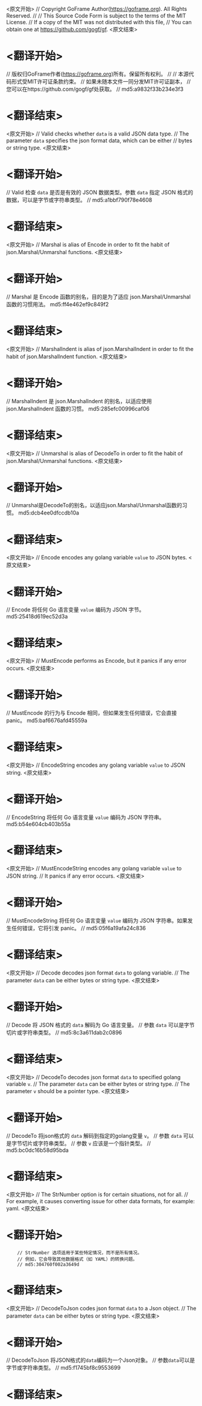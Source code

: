 
<原文开始>
// Copyright GoFrame Author(https://goframe.org). All Rights Reserved.
//
// This Source Code Form is subject to the terms of the MIT License.
// If a copy of the MIT was not distributed with this file,
// You can obtain one at https://github.com/gogf/gf.
<原文结束>

# <翻译开始>
// 版权归GoFrame作者(https://goframe.org)所有。保留所有权利。
//
// 本源代码形式受MIT许可证条款约束。
// 如果未随本文件一同分发MIT许可证副本，
// 您可以在https://github.com/gogf/gf处获取。
// md5:a9832f33b234e3f3
# <翻译结束>


<原文开始>
// Valid checks whether `data` is a valid JSON data type.
// The parameter `data` specifies the json format data, which can be either
// bytes or string type.
<原文结束>

# <翻译开始>
// Valid 检查 `data` 是否是有效的 JSON 数据类型。参数 `data` 指定 JSON 格式的数据，可以是字节或字符串类型。
// md5:a1bbf790f78e4608
# <翻译结束>


<原文开始>
// Marshal is alias of Encode in order to fit the habit of json.Marshal/Unmarshal functions.
<原文结束>

# <翻译开始>
// Marshal 是 Encode 函数的别名，目的是为了适应 json.Marshal/Unmarshal 函数的习惯用法。 md5:ff4e462ef9c849f2
# <翻译结束>


<原文开始>
// MarshalIndent is alias of json.MarshalIndent in order to fit the habit of json.MarshalIndent function.
<原文结束>

# <翻译开始>
// MarshalIndent 是 json.MarshalIndent 的别名，以适应使用 json.MarshalIndent 函数的习惯。 md5:285efc00996caf06
# <翻译结束>


<原文开始>
// Unmarshal is alias of DecodeTo in order to fit the habit of json.Marshal/Unmarshal functions.
<原文结束>

# <翻译开始>
// Unmarshal是DecodeTo的别名，以适应json.Marshal/Unmarshal函数的习惯。 md5:dcb4ee0dfccdb10a
# <翻译结束>


<原文开始>
// Encode encodes any golang variable `value` to JSON bytes.
<原文结束>

# <翻译开始>
// Encode 将任何 Go 语言变量 `value` 编码为 JSON 字节。 md5:25418d619ec52d3a
# <翻译结束>


<原文开始>
// MustEncode performs as Encode, but it panics if any error occurs.
<原文结束>

# <翻译开始>
// MustEncode 的行为与 Encode 相同，但如果发生任何错误，它会直接 panic。 md5:baf6676afd45559a
# <翻译结束>


<原文开始>
// EncodeString encodes any golang variable `value` to JSON string.
<原文结束>

# <翻译开始>
// EncodeString 将任何 Go 语言变量 `value` 编码为 JSON 字符串。 md5:b54e604cb403b55a
# <翻译结束>


<原文开始>
// MustEncodeString encodes any golang variable `value` to JSON string.
// It panics if any error occurs.
<原文结束>

# <翻译开始>
// MustEncodeString 将任何 Go 语言变量 `value` 编码为 JSON 字符串。如果发生任何错误，它将引发 panic。
// md5:05f6a19afa24c836
# <翻译结束>


<原文开始>
// Decode decodes json format `data` to golang variable.
// The parameter `data` can be either bytes or string type.
<原文结束>

# <翻译开始>
// Decode 将 JSON 格式的 `data` 解码为 Go 语言变量。
// 参数 `data` 可以是字节切片或字符串类型。
// md5:8c3a611dab2c0896
# <翻译结束>


<原文开始>
// DecodeTo decodes json format `data` to specified golang variable `v`.
// The parameter `data` can be either bytes or string type.
// The parameter `v` should be a pointer type.
<原文结束>

# <翻译开始>
// DecodeTo 将json格式的 `data` 解码到指定的golang变量 `v`。
// 参数 `data` 可以是字节切片或字符串类型。
// 参数 `v` 应该是一个指针类型。
// md5:bc0dc16b58d95bda
# <翻译结束>


<原文开始>
		// The StrNumber option is for certain situations, not for all.
		// For example, it causes converting issue for other data formats, for example: yaml.
<原文结束>

# <翻译开始>
		// StrNumber 选项适用于某些特定情况，而不是所有情况。
		// 例如，它会导致其他数据格式（如 YAML）的转换问题。
		// md5:304760f002a3649d
# <翻译结束>


<原文开始>
// DecodeToJson codes json format `data` to a Json object.
// The parameter `data` can be either bytes or string type.
<原文结束>

# <翻译开始>
// DecodeToJson 将JSON格式的`data`编码为一个Json对象。
// 参数`data`可以是字节或字符串类型。
// md5:f1745bf8c9553699
# <翻译结束>

